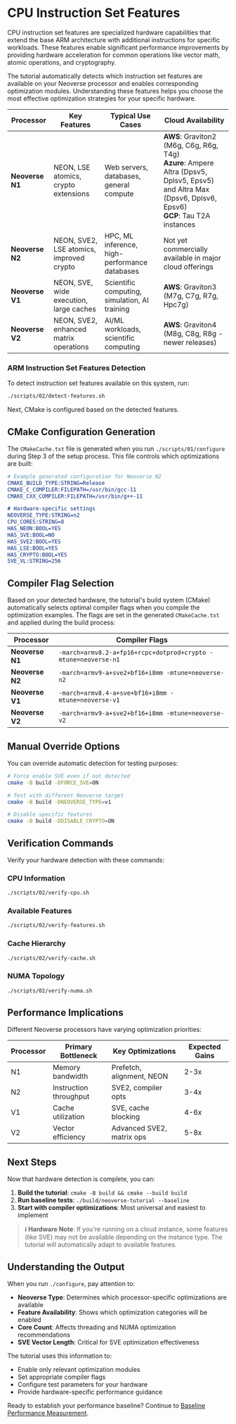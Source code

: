 # CPU Instruction Set Features

CPU instruction set features are specialized hardware capabilities that extend the base ARM architecture with additional instructions for specific workloads. These features enable significant performance improvements by providing hardware acceleration for common operations like vector math, atomic operations, and cryptography.

The tutorial automatically detects which instruction set features are available on your Neoverse processor and enables corresponding optimization modules. Understanding these features helps you choose the most effective optimization strategies for your specific hardware.

| Processor | Key Features | Typical Use Cases | Cloud Availability |
|-----------|--------------|-------------------|-------------------|
| **Neoverse N1** | NEON, LSE atomics, crypto extensions | Web servers, databases, general compute | **AWS**: Graviton2 (M6g, C6g, R6g, T4g)<br>**Azure**: Ampere Altra (Dpsv5, Dplsv5, Epsv5) and Altra Max (Dpsv6, Dplsv6, Epsv6)<br>**GCP**: Tau T2A instances |
| **Neoverse N2** | NEON, SVE2, LSE atomics, improved crypto | HPC, ML inference, high-performance databases | Not yet commercially available in major cloud offerings |
| **Neoverse V1** | NEON, SVE, wide execution, large caches | Scientific computing, simulation, AI training | **AWS**: Graviton3 (M7g, C7g, R7g, Hpc7g) |
| **Neoverse V2** | NEON, SVE2, enhanced matrix operations | AI/ML workloads, scientific computing | **AWS**: Graviton4 (M8g, C8g, R8g - newer releases) |

### ARM Instruction Set Features Detection

To detect instruction set features available on this system, run: 
```bash
./scripts/02/detect-features.sh
```
Next, CMake is configured based on the detected features. 

## CMake Configuration Generation

The `CMakeCache.txt` file is generated when you run `./scripts/01/configure` during Step 3 of the setup process. This file controls which optimizations are built:

```cmake
# Example generated configuration for Neoverse N2
CMAKE_BUILD_TYPE:STRING=Release
CMAKE_C_COMPILER:FILEPATH=/usr/bin/gcc-11
CMAKE_CXX_COMPILER:FILEPATH=/usr/bin/g++-11

# Hardware-specific settings
NEOVERSE_TYPE:STRING=n2
CPU_CORES:STRING=8
HAS_NEON:BOOL=YES
HAS_SVE:BOOL=NO
HAS_SVE2:BOOL=YES
HAS_LSE:BOOL=YES
HAS_CRYPTO:BOOL=YES
SVE_VL:STRING=256
```

## Compiler Flag Selection

Based on your detected hardware, the tutorial's build system (CMake) automatically selects optimal compiler flags when you compile the optimization examples. The flags are set in the generated `CMakeCache.txt` and applied during the build process:

| Processor | Compiler Flags |
|-----------|----------------|
| **Neoverse N1** | `-march=armv8.2-a+fp16+rcpc+dotprod+crypto -mtune=neoverse-n1` |
| **Neoverse N2** | `-march=armv9-a+sve2+bf16+i8mm -mtune=neoverse-n2` |
| **Neoverse V1** | `-march=armv8.4-a+sve+bf16+i8mm -mtune=neoverse-v1` |
| **Neoverse V2** | `-march=armv9-a+sve2+bf16+i8mm -mtune=neoverse-v2` |

## Manual Override Options

You can override automatic detection for testing purposes:

```bash
# Force enable SVE even if not detected
cmake -B build -DFORCE_SVE=ON

# Test with different Neoverse target
cmake -B build -DNEOVERSE_TYPE=v1

# Disable specific features
cmake -B build -DDISABLE_CRYPTO=ON
```

## Verification Commands

Verify your hardware detection with these commands:

### CPU Information
```bash
./scripts/02/verify-cpu.sh
```

### Available Features
```bash
./scripts/02/verify-features.sh
```

### Cache Hierarchy
```bash
./scripts/02/verify-cache.sh
```

### NUMA Topology
```bash
./scripts/02/verify-numa.sh
```

## Performance Implications

Different Neoverse processors have varying optimization priorities:

| Processor | Primary Bottleneck | Key Optimizations | Expected Gains |
|-----------|-------------------|-------------------|----------------|
| N1 | Memory bandwidth | Prefetch, alignment, NEON | 2-3x |
| N2 | Instruction throughput | SVE2, compiler opts | 3-4x |
| V1 | Cache utilization | SVE, cache blocking | 4-6x |
| V2 | Vector efficiency | Advanced SVE2, matrix ops | 5-8x |

## Next Steps

Now that hardware detection is complete, you can:

1. **Build the tutorial**: `cmake -B build && cmake --build build`
2. **Run baseline tests**: `./build/neoverse-tutorial --baseline`
3. **Start with compiler optimizations**: Most universal and easiest to implement

> **ℹ️ Hardware Note**: If you're running on a cloud instance, some features (like SVE) may not be available depending on the instance type. The tutorial will automatically adapt to available features.

## Understanding the Output

When you run `./configure`, pay attention to:

- **Neoverse Type**: Determines which processor-specific optimizations are available
- **Feature Availability**: Shows which optimization categories will be enabled
- **Core Count**: Affects threading and NUMA optimization recommendations
- **SVE Vector Length**: Critical for SVE optimization effectiveness

The tutorial uses this information to:
- Enable only relevant optimization modules
- Set appropriate compiler flags
- Configure test parameters for your hardware
- Provide hardware-specific performance guidance

Ready to establish your performance baseline? Continue to [Baseline Performance Measurement](./03-baseline.md).
